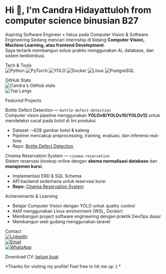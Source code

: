 # Hi 👋, I'm Candra Hidayattuloh  from computer science binusian B27

Aspiring Software Engineer • fokus pada Computer Vision & Software Engineering 
Sedang mencari internship di bidang **Computer Vision, Machine Learning, atau frontend Development**.  
Saya tertarik membangun solusi praktis menggunakan AI, database, dan sistem terdistribusi.  


Tech & Tools  
![Python](https://img.shields.io/badge/-Python-3776AB?style=flat&logo=python&logoColor=white)
![PyTorch](https://img.shields.io/badge/-PyTorch-EE4C2C?style=flat&logo=pytorch&logoColor=white)
![YOLO](https://img.shields.io/badge/-YOLO-00FFFF?style=flat&logo=opencv&logoColor=black)
![Docker](https://img.shields.io/badge/-Docker-2496ED?style=flat&logo=docker&logoColor=white)
![Linux](https://img.shields.io/badge/-Linux-FCC624?style=flat&logo=linux&logoColor=black)
![PostgreSQL](https://img.shields.io/badge/-PostgreSQL-4169E1?style=flat&logo=postgresql&logoColor=white)



GitHub Stats  
![Candra's GitHub stats](https://github-readme-stats.vercel.app/api?username=candracann&show_icons=true&theme=radical)  
![Top Langs](https://github-readme-stats.vercel.app/api/top-langs/?username=candracann&layout=compact&theme=radical)



Featured Projects  

Bottle Defect Detection — `bottle-defect-detection`  
Computer vision pipeline menggunakan **YOLOv8/YOLOv10/YOLOv12** untuk mendeteksi cacat pada botol di lini produksi.  
- Dataset: ~628 gambar botol & kaleng  
- Pipeline mencakup preprocessing, training, evaluasi, dan inferensi real-time  
- Repo: [Bottle Defect Detection](https://github.com/candra_hidayattuloh/bottle-defect-detection)  


Cinema Reservation System — `cinema-reservation`  
Sistem reservasi bioskop online dengan **skema normalisasi database** dan **manajemen kursi**.  
- Implementasi ERD & SQL Schema  
- API backend sederhana untuk reservasi kursi  
- **Repo:** [Cinema Reservation System](https://github.com/candra_hidayattuloh/cinema-reservation)  


Achievements & Learning  
-  Belajar Computer Vision dengan YOLO untuk quality control  
-  Aktif menggunakan Linux environment (WSL, Docker)  
-  Membangun project software engineering dengan praktik DevOps dasar
-  Membangun web gudang menggunakan laravel  


Contact  
[![LinkedIn](https://img.shields.io/badge/-LinkedIn-0A66C2?style=flat&logo=linkedin&logoColor=white)](https://www.linkedin.com/in/candra-hidayattuloh)  
[![Email](https://img.shields.io/badge/-candra.hidayattuloh27%40gmail.com-D14836?style=flat&logo=gmail&logoColor=white)](mailto:candra.hidayattuloh27@gmail.com)  
[![WhatsApp](https://img.shields.io/badge/-081316601433-25D366?style=flat&logo=whatsapp&logoColor=white)](https://wa.me/6281316601433)  

Download CV: [belum buat](https://)  

*Thanks for visiting my profile! Feel free to hit me up :) *
